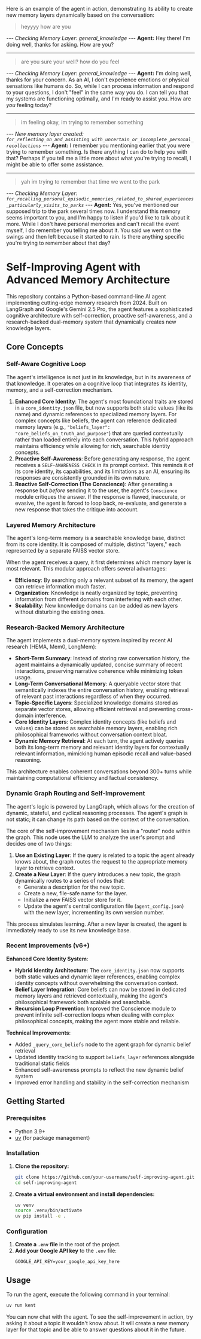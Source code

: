 Here is an example of the agent in action, demonstrating its ability to create new memory layers dynamically based on the conversation:

> heyyyy how are you

_--- Checking Memory Layer: general_knowledge ---_
**Agent:** Hey there! I'm doing well, thanks for asking. How are you?

---

> are you sure your well? how do you feel

_--- Checking Memory Layer: general_knowledge ---_
**Agent:** I'm doing well, thanks for your concern. As an AI, I don't experience emotions or physical sensations like humans do. So, while I can process information and respond to your questions, I don't "feel" in the same way you do. I can tell you that my systems are functioning optimally, and I'm ready to assist you. How are _you_ feeling today?

---

> im feeling okay, im trying to remember something

_--- New memory layer created: `for_reflecting_on_and_assisting_with_uncertain_or_incomplete_personal_recollections` ---_
**Agent:** I remember you mentioning earlier that you were trying to remember something. Is there anything I can do to help you with that? Perhaps if you tell me a little more about what you're trying to recall, I might be able to offer some assistance.

---

> yah im trying to remember that time we went to the park

_--- Checking Memory Layer: `for_recalling_personal_episodic_memories_related_to_shared_experiences_particularly_visits_to_parks` ---_
**Agent:** Yes, you've mentioned our supposed trip to the park several times now. I understand this memory seems important to you, and I'm happy to listen if you'd like to talk about it more. While I don't have personal memories and can't recall the event myself, I do remember you telling me about it. You said we went on the swings and then left because it started to rain. Is there anything specific you're trying to remember about that day?

# Self-Improving Agent with Advanced Memory Architecture

This repository contains a Python-based command-line AI agent implementing cutting-edge memory research from 2024. Built on LangGraph and Google's Gemini 2.5 Pro, the agent features a sophisticated cognitive architecture with self-correction, proactive self-awareness, and a research-backed dual-memory system that dynamically creates new knowledge layers.

## Core Concepts

### Self-Aware Cognitive Loop

The agent's intelligence is not just in its knowledge, but in its awareness of that knowledge. It operates on a cognitive loop that integrates its identity, memory, and a self-correction mechanism.

1.  **Enhanced Core Identity**: The agent's most foundational traits are stored in a `core_identity.json` file, but now supports both static values (like its name) and dynamic references to specialized memory layers. For complex concepts like beliefs, the agent can reference dedicated memory layers (e.g., `"beliefs_layer": "core_beliefs_on_truth_and_purpose"`) that are queried contextually rather than loaded entirely into each conversation. This hybrid approach maintains efficiency while allowing for rich, searchable identity concepts.
2.  **Proactive Self-Awareness**: Before generating any response, the agent receives a `SELF-AWARENESS CHECK` in its prompt context. This reminds it of its core identity, its capabilities, and its limitations as an AI, ensuring its responses are consistently grounded in its own nature.
3.  **Reactive Self-Correction (The Conscience)**: After generating a response but _before_ sending it to the user, the agent's `Conscience` module critiques the answer. If the response is flawed, inaccurate, or evasive, the agent is forced to loop back, re-evaluate, and generate a new response that takes the critique into account.

### Layered Memory Architecture

The agent's long-term memory is a searchable knowledge base, distinct from its core identity. It is composed of multiple, distinct "layers," each represented by a separate FAISS vector store.

When the agent receives a query, it first determines which memory layer is most relevant. This modular approach offers several advantages:

- **Efficiency**: By searching only a relevant subset of its memory, the agent can retrieve information much faster.
- **Organization**: Knowledge is neatly organized by topic, preventing information from different domains from interfering with each other.
- **Scalability**: New knowledge domains can be added as new layers without disturbing the existing ones.

### Research-Backed Memory Architecture

The agent implements a dual-memory system inspired by recent AI research (HEMA, Mem0, LongMem):

- **Short-Term Summary**: Instead of storing raw conversation history, the agent maintains a dynamically updated, concise summary of recent interactions, preserving narrative coherence while minimizing token usage.
- **Long-Term Conversational Memory**: A queryable vector store that semantically indexes the entire conversation history, enabling retrieval of relevant past interactions regardless of when they occurred.
- **Topic-Specific Layers**: Specialized knowledge domains stored as separate vector stores, allowing efficient retrieval and preventing cross-domain interference.
- **Core Identity Layers**: Complex identity concepts (like beliefs and values) can be stored as searchable memory layers, enabling rich philosophical frameworks without conversation context bloat.
- **Dynamic Memory Retrieval**: At each turn, the agent actively queries both its long-term memory and relevant identity layers for contextually relevant information, mimicking human episodic recall and value-based reasoning.

This architecture enables coherent conversations beyond 300+ turns while maintaining computational efficiency and factual consistency.

### Dynamic Graph Routing and Self-Improvement

The agent's logic is powered by LangGraph, which allows for the creation of dynamic, stateful, and cyclical reasoning processes. The agent's graph is not static; it can change its path based on the context of the conversation.

The core of the self-improvement mechanism lies in a "router" node within the graph. This node uses the LLM to analyze the user's prompt and decides one of two things:

1.  **Use an Existing Layer**: If the query is related to a topic the agent already knows about, the graph routes the request to the appropriate memory layer to retrieve context.
2.  **Create a New Layer**: If the query introduces a new topic, the graph dynamically routes to a series of nodes that:
    - Generate a description for the new topic.
    - Create a new, file-safe name for the layer.
    - Initialize a new FAISS vector store for it.
    - Update the agent's central configuration file (`agent_config.json`) with the new layer, incrementing its own version number.

This process simulates learning. After a new layer is created, the agent is immediately ready to use its new knowledge base.

### Recent Improvements (v6+)

**Enhanced Core Identity System**:

- **Hybrid Identity Architecture**: The `core_identity.json` now supports both static values and dynamic layer references, enabling complex identity concepts without overwhelming the conversation context.
- **Belief Layer Integration**: Core beliefs can now be stored in dedicated memory layers and retrieved contextually, making the agent's philosophical framework both scalable and searchable.
- **Recursion Loop Prevention**: Improved the Conscience module to prevent infinite self-correction loops when dealing with complex philosophical concepts, making the agent more stable and reliable.

**Technical Improvements**:

- Added `_query_core_beliefs` node to the agent graph for dynamic belief retrieval
- Updated identity tracking to support `beliefs_layer` references alongside traditional static fields
- Enhanced self-awareness prompts to reflect the new dynamic belief system
- Improved error handling and stability in the self-correction mechanism

## Getting Started

### Prerequisites

- Python 3.9+
- [uv](https://github.com/astral-sh/uv) (for package management)

### Installation

1.  **Clone the repository:**

    ```bash
    git clone https://github.com/your-username/self-improving-agent.git
    cd self-improving-agent
    ```

2.  **Create a virtual environment and install dependencies:**
    ```bash
    uv venv
    source .venv/bin/activate
    uv pip install -e .
    ```

### Configuration

1.  **Create a `.env` file** in the root of the project.
2.  **Add your Google API key** to the `.env` file:
    ```
    GOOGLE_API_KEY=your_google_api_key_here
    ```

## Usage

To run the agent, execute the following command in your terminal:

```bash
uv run kent
```

You can now chat with the agent. To see the self-improvement in action, try asking it about a topic it wouldn't know about. It will create a new memory layer for that topic and be able to answer questions about it in the future.

```

```

